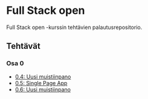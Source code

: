 # Full Stack open
Full Stack open -kurssin tehtävien palautusrepositorio.


## Tehtävät

### Osa 0
- [0.4: Uusi muistiinpano](https://github.com/isa-srs/fullstackopen/blob/main/osa0/04_uusi_muistiinpano.md)
- [0.5: Single Page App](https://github.com/isa-srs/fullstackopen/blob/main/osa0/05_singlepageapp.md)
- [0.6: Uusi muistiinpano](https://github.com/isa-srs/fullstackopen/blob/main/osa0/06_uusi_muistiinpano.md)
